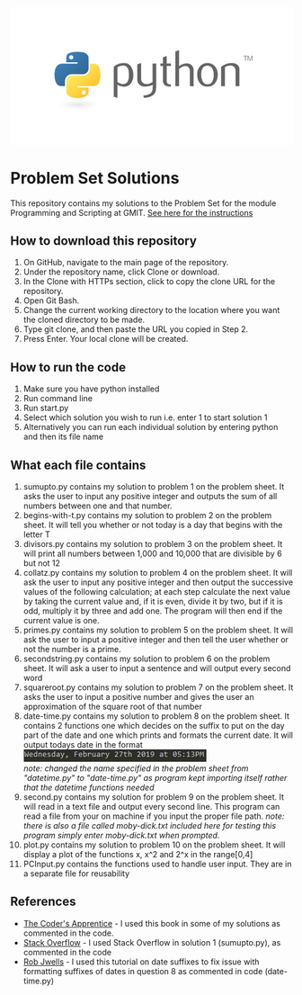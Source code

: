 ![Python Banner](/images/python-banner.jpg)
# Problem Set Solutions

This repository contains my solutions to the Problem Set for the module Programming and Scripting at GMIT.
[See here for the instructions](https://github.com/ianmcloughlin/problems-pands-2019/raw/master/problems.pdf)

## How to download this repository

1. On GitHub, navigate to the main page of the repository.
2. Under the repository name, click Clone or download.
3. In the Clone with HTTPs section, click to copy the clone URL for the repository.
4. Open Git Bash.
5. Change the current working directory to the location where you want the cloned directory to be made.
6. Type git clone, and then paste the URL you copied in Step 2.
7. Press Enter. Your local clone will be created.

## How to run the code

1. Make sure you have python installed
2. Run command line
2. Run start.py 
3. Select which solution you wish to run i.e. enter 1 to start solution 1
4. Alternatively you can run each individual solution by entering python and then its file name 

## What each file contains

1. sumupto.py contains my solution to problem 1 on the problem sheet. It asks the user to input any positive integer and outputs the sum of all numbers between one and that number.
2. begins-with-t.py contains my solution to problem 2 on the problem sheet. It will tell you whether or not today is a day that begins with the letter T
3. divisors.py contains my solution to problem 3 on the problem sheet. It will print all numbers between 1,000 and 10,000 that are divisible by 6 but not 12
4. collatz.py contains my solution to problem 4 on the problem sheet. It will ask the user to input any positive integer and then output the successive values of the following calculation; at each step calculate the next value
by taking the current value and, if it is even, divide it by two, but if it is odd, multiply it by three and add one. The program will then end if the current value is one.
5. primes.py contains my solution to problem 5 on the problem sheet. It will ask the user to input a positive integer and then tell the user whether or not the number is a prime.
6. secondstring.py contains my solution to problem 6 on the problem sheet. It will ask a user to input a sentence and will output every second word
7. squareroot.py contains my solution to problem 7 on the problem sheet. It asks the user to input a positive number and gives the user an approximation of the square root of that number
8. date-time.py contains my solution to problem 8 on the problem sheet. It contains 2 functions one which decides on the suffix to put on the day part of the date and one which prints and formats the current date. It will output todays date in the format   
![Code Example](/images/date-time-example.PNG)  
*note: changed the name specified in the problem sheet from "datetime.py" to "date-time.py" as program kept importing itself rather that the datetime functions needed*
9. second.py contains my solution for problem 9 on the problem sheet. It will read in a text file and output every second line. This program can read a file from your on machine if you input the proper file path. 
*note: there is also a file called moby-dick.txt included here for testing this program simply enter moby-dick.txt when prompted.*
10. plot.py contains my solution to problem 10 on the problem sheet. It will display a plot of the functions x, x^2 and 2^x in the range[0,4]
11. PCInput.py contains the functions used to handle user input. They are in a separate file for reusability

## References
* [The Coder's Apprentice](http://www.spronck.net/pythonbook/index.xhtml) - I used this book in some of my solutions as commented in the code.
* [Stack Overflow](https://stackoverflow.com) - I used Stack Overflow in solution 1 (sumupto.py), as commented in the code
* [Rob Jwells](https://www.robjwells.com/2013/10/date-suffixes-in-python/) - I used this tutorial on date suffixes to fix issue with formatting suffixes of dates in question 8 as commented in code (date-time.py)